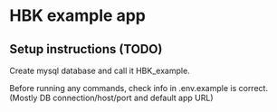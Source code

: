 # HBK example app

## Setup instructions (TODO)

Create mysql database and call it HBK_example. 

Before running any commands, check info in .env.example is correct. (Mostly DB connection/host/port and default app URL)
